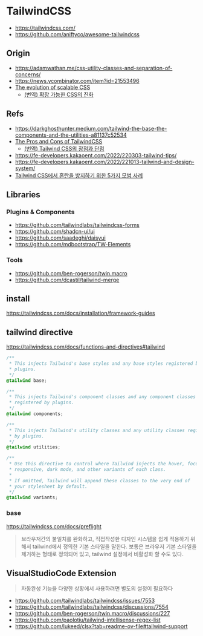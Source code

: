 # TailwindCSS

- <https://tailwindcss.com/>
- <https://github.com/aniftyco/awesome-tailwindcss>

## Origin

- <https://adamwathan.me/css-utility-classes-and-separation-of-concerns/>
- <https://news.ycombinator.com/item?id=21553496>
- [The evolution of scalable CSS](https://frontendmastery.com/posts/the-evolution-of-scalable-css/)
  - [(번역) 확장 가능한 CSS의 진화](https://ykss.netlify.app/translation/the_evolution_of_scalable_css/)

## Refs

- <https://darkghosthunter.medium.com/tailwind-the-base-the-components-and-the-utilities-a81137c52534>
- [The Pros and Cons of TailwindCSS](https://webartisan.info/the-pros-and-cons-of-tailwindcss)
  - [(번역) Tailwind CSS의 장점과 단점](https://ykss.netlify.app/translation/the_pros_and_cons_of_tailwindcss/)
- <https://fe-developers.kakaoent.com/2022/220303-tailwind-tips/>
- <https://fe-developers.kakaoent.com/2022/221013-tailwind-and-design-system/>
- [Tailwind CSS에서 혼란을 방지하기 위한 5가지 모범 사례](https://velog.io/@lky5697/5-best-practices-for-preventing-chaos-in-tailwind-css)

## Libraries

### Plugins & Components

- <https://github.com/tailwindlabs/tailwindcss-forms>
- <https://github.com/shadcn-ui/ui>
- <https://github.com/saadeghi/daisyui>
- <https://github.com/mdbootstrap/TW-Elements>

### Tools

- <https://github.com/ben-rogerson/twin.macro>
- <https://github.com/dcastil/tailwind-merge>

## install

<https://tailwindcss.com/docs/installation/framework-guides>

## tailwind directive

<https://tailwindcss.com/docs/functions-and-directives#tailwind>

```css
/**
 * This injects Tailwind's base styles and any base styles registered by
 * plugins.
 */
@tailwind base;

/**
 * This injects Tailwind's component classes and any component classes
 * registered by plugins.
 */
@tailwind components;

/**
 * This injects Tailwind's utility classes and any utility classes registered
 * by plugins.
 */
@tailwind utilities;

/**
 * Use this directive to control where Tailwind injects the hover, focus,
 * responsive, dark mode, and other variants of each class.
 *
 * If omitted, Tailwind will append these classes to the very end of
 * your stylesheet by default.
 */
@tailwind variants;
```

### base

<https://tailwindcss.com/docs/preflight>

> 브라우저간의 불일치를 완화하고, 직접작성한 디자인 시스템을 쉽게 적용하기 위해서 tailwind에서 정의한 기본 스타일을 말한다.
> 보통은 브라우저 기본 스타일을 제거하는 형태로 정의되어 있고, tailwind 설정에서 비활성화 할 수도 있다.

## VisualStudioCode Extension

> 자동완성 기능을 다양한 상황에서 사용하려면 별도의 설정이 필요하다

- <https://github.com/tailwindlabs/tailwindcss/issues/7553>
- <https://github.com/tailwindlabs/tailwindcss/discussions/7554>
- <https://github.com/ben-rogerson/twin.macro/discussions/227>
- <https://github.com/paolotiu/tailwind-intellisense-regex-list>
- <https://github.com/lukeed/clsx?tab=readme-ov-file#tailwind-support>
